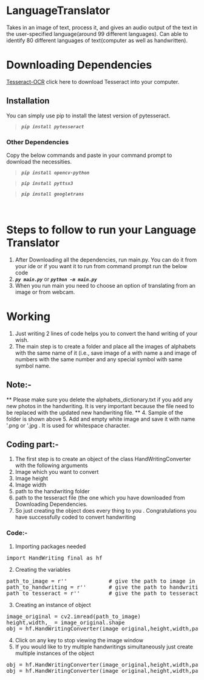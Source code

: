 # LanguageTranslator
Takes in an image of text, process it, and gives an audio output of the text in the user-specified language(around 99 different languages). Can able to identify 80 different languages of text(computer as well as handwritten).

# Downloading Dependencies
[Tesseract-OCR](https://digi.bib.uni-mannheim.de/tesseract/tesseract-ocr-w64-setup-v5.1.0.20220510.exe) click here to download Tesseract into your computer.
## Installation 
You can  simply use pip to install the latest version of pytesseract.

> ***`pip install pytesseract`***

### Other Dependencies
Copy the below commands and paste in your command prompt to download the necessities.

> ***`pip install opencv-python`***

> ***`pip install pyttsx3`***

> ***`pip install googletrans`***

<br>

# Steps to follow to run your Language Translator

1. After Downloading all the dependencies, run main.py. You can do it from your ide or if you want it to run from command prompt run the below code
2. ***`py main.py`*** or ***`python -m main.py`***
3. When you run main you need to choose an option of translating from an image or from webcam.

# Working

1. Just writing 2 lines of code helps you to convert the hand writing of your wish.
2. The main step is to create a folder and place all the images of alphabets with the same name of it (i.e., save image of a with name a and image of numbers with the same number and any special symbol with same symbol name.

## Note:-
** Please make sure you delete the alphabets_dictionary.txt if you add any new photos in the handwriting. It is very important because the file need to be replaced with the updated new handwriting file. **
4. Sample of the folder is shown above
5. Add and empty white image and save it with name '.png or '.jpg . It is used for whitespace character.

## Coding part:-

1. The first step is to create an object of the class HandWritingConverter with the following arguments
  1. Image which you want to convert
  2. Image height
  3. Image width
  4. path to the handwriting folder
  5. path to the tesseract file (the one which you have downloaded from Downloading Dependencies.
2. So just creating the object does every thing to you . Congratulations you have successfully coded to convert handwriting
### Code:-

1. Importing packages needed
<pre>
import HandWriting_final as hf
</pre>
2. Creating the variables
<pre>
path_to_image = r''             # give the path to image in ''
path_to_handwriting = r''       # give the path to handwriting in ''
path_to_tesseract = r''         # give the path to tesseract in ''
</pre>
3. Creating an instance of object
<pre>
image_original = cv2.imread(path_to_image)
height,width,_ = image_original.shape
obj = hf.HandWritingConverter(image_original,height,width,path_to_handwriting,path_to_tesseract)
</pre>
4. Click on any key to stop viewing the image window
5. If you would like to try multiple handwritings simultaneously just create multiple instances of the object
<pre>
obj = hf.HandWritingConverter(image_original,height,width,path_to_handwriting1,path_to_tesseract)
obj = hf.HandWritingConverter(image_original,height,width,path_to_handwriting2,path_to_tesseract)
</pre>
